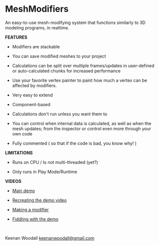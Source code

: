 # MeshModifiers
An easy-to-use mesh-modifying system that functions similarly to 3D modeling programs, in realtime.

**FEATURES**

- Modifiers are stackable

- You can save modified meshes to your project

- Calculations can be split over multiple frames/updates in user-defined or auto-calculated chunks for increased performance

- Use your favorite vertex painter to paint how much a vertex can be affected by modifiers.

- Very easy to extend

- Component-based

- Calculations don't run unless you want them to

- You can control when internal data is calculated, as well as when the mesh updates; from the inspector or control even more through your own code

- Fully commented ( so that if the code is bad, you know why! )

**LIMITATIONS**

- Runs on CPU / Is not multi-threaded (yet?)

- Only runs in Play Mode/Runtime

**VIDEOS**

- [Main demo](https://www.youtube.com/watch?v=nvfCAdSuWH0)

- [Recreating the demo video](https://youtu.be/yx8oMHsCUe0)

- [Making a modifier](https://youtu.be/gw-HJV3Wvek)

- [Fiddling with the demo](https://youtu.be/0iJNBN0Kuhw)

&nbsp;

Keenan Woodall
keenanwoodall@gmail.com
